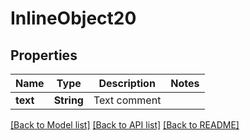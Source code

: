 # InlineObject20

## Properties
Name | Type | Description | Notes
------------ | ------------- | ------------- | -------------
**text** | **String** | Text comment | 

[[Back to Model list]](../README.md#documentation-for-models) [[Back to API list]](../README.md#documentation-for-api-endpoints) [[Back to README]](../README.md)


